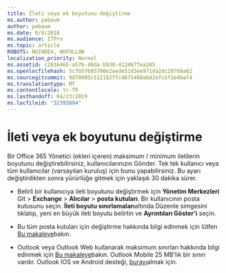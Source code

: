 ```yaml
---
title: İleti veya ek boyutunu değiştirme
ms.author: pebaum
author: pebaum
ms.date: 6/8/2018
ms.audience: ITPro
ms.topic: article
ROBOTS: NOINDEX, NOFOLLOW
localization_priority: Normal
ms.assetid: c2016465-a57b-40da-b938-412467fea205
ms.openlocfilehash: 5c7b57695700e2eede51d3ee971da2dc20768a62
ms.sourcegitcommit: 9d78905c512192ffc4675468abd2efc5f2e4baf4
ms.translationtype: MT
ms.contentlocale: tr-TR
ms.lasthandoff: 04/23/2019
ms.locfileid: "32393894"
---
```

# <a name="changing-message-or-attachment-size"></a>İleti veya ek boyutunu değiştirme

Bir Office 365 Yönetici (ekleri içeren) maksimum / minimum iletilerin boyutunu değiştirebilirsiniz, kullanıcılarınızın Gönder. Tek tek kullanıcı veya tüm kullanıcılar (varsayılan kuruluş) için bunu yapabilirsiniz. Bu ayarı değiştirdikten sonra yürürlüğe gitmek için yaklaşık 30 dakika sürer.
  
- Belirli bir kullanıcıya ileti boyutunu değiştirmek için **Yönetim Merkezleri** Git \> **Exchange** \> **Alıcılar** \> **posta kutuları**. Bir kullanıcının posta kutusunu seçin. **İleti boyutu sınırlamaları**altında Düzenle simgesini tıklatıp, yeni en büyük ileti boyutu belirtin ve **Ayrıntıları Göster'i** seçin. 
    
- Bu tüm posta kutuları için değiştirme hakkında bilgi edinmek için lütfen [Bu makaleye](https://www.microsoft.com/microsoft-365/blog/2015/04/15/office-365-now-supports-larger-email-messages-up-to-150-mb/)bakın.
    
- Outlook veya Outlook Web kullanarak maksimum sınırları hakkında bilgi edinmek için [Bu makaleye](https://technet.microsoft.com/library/exchange-online-limits.aspx#MessageLimits)bakın. Outlook Mobile 25 MB'lık bir sınırı vardır. Outlook IOS ve Android desteği, [burayı](https://support.office.com/article/Get-in-app-help-for-Outlook-for-iOS-and-Android-218a22d1-9fa5-4889-b689-de1c63493243)almak için.
    

